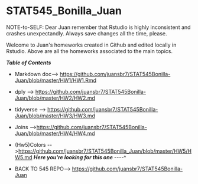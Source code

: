 # STAT545_Bonilla_Juan

NOTE-to-SELF: Dear Juan remember that Rstudio is highly inconsistent and crashes unexpectandly. Always save changes all the time, please.


Welcome to Juan's homeworks created in Github and edited locally in Rstudio. Above are all the homeworks associated to the main topics.

***Table of Contents*** 

* Markdown doc--> https://github.com/juansbr7/STAT545Bonilla-Juan/blob/master/HW1/HW1.Rmd
* dply --> https://github.com/juansbr7/STAT545Bonilla-Juan/blob/master/HW2/HW2.md
* tidyverse --> https://github.com/juansbr7/STAT545Bonilla-Juan/blob/master/HW3/HW3.md
* Joins -->https://github.com/juansbr7/STAT545Bonilla-Juan/blob/master/HW4/HW4.md

 * (Hw5)Colors -->https://github.com/juansbr7/STAT545Bonilla_Juan/blob/master/HW5/HW5.md
    ***Here you're looking for this one*** ----^



* BACK TO 545 REPO--> https://github.com/juansbr7/STAT545Bonilla-Juan
